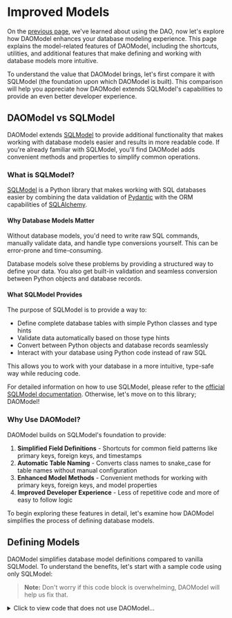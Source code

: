 # Improved Models

On the [previous page](dao.md), we've learned about using the DAO,
now let's explore how DAOModel enhances your database modeling experience.
This page explains the model-related features of DAOModel, including the shortcuts, utilities,
and additional features that make defining and working with database models more intuitive.

To understand the value that DAOModel brings, let's first compare it with SQLModel
(the foundation upon which DAOModel is built). This comparison will help you appreciate how
DAOModel extends SQLModel's capabilities to provide an even better developer experience.

## DAOModel vs SQLModel

DAOModel extends [SQLModel](https://sqlmodel.tiangolo.com/) to provide additional functionality
that makes working with database models easier and results in more readable code.
If you're already familiar with SQLModel, you'll find DAOModel adds
convenient methods and properties to simplify common operations.

### What is SQLModel?

[SQLModel](https://sqlmodel.tiangolo.com/) is a Python library that makes working with SQL databases easier by combining the data validation of
[Pydantic](https://docs.pydantic.dev/latest/) with the ORM capabilities of [SQLAlchemy](https://www.sqlalchemy.org/).

#### Why Database Models Matter

Without database models, you'd need to write raw SQL commands, manually validate data,
and handle type conversions yourself. This can be error-prone and time-consuming.

Database models solve these problems by providing a structured way to define your data.
You also get built-in validation and seamless conversion between Python objects and database records.

#### What SQLModel Provides

The purpose of SQLModel is to provide a way to:

- Define complete database tables with simple Python classes and type hints
- Validate data automatically based on those type hints
- Convert between Python objects and database records seamlessly
- Interact with your database using Python code instead of raw SQL

This allows you to work with your database in a more intuitive, type-safe way while reducing code.

For detailed information on how to use SQLModel, please refer to the [official SQLModel documentation](https://sqlmodel.tiangolo.com/).
Otherwise, let's move on to this library; DAOModel!

### Why Use DAOModel?

DAOModel builds on SQLModel's foundation to provide:

1. **Simplified Field Definitions** - Shortcuts for common field patterns like primary keys, foreign keys, and timestamps
2. **Automatic Table Naming** - Converts class names to snake_case for table names without manual configuration
3. **Enhanced Model Methods** - Convenient methods for working with primary keys, foreign keys, and model properties
4. **Improved Developer Experience** - Less of repetitive code and more of easy to follow logic

To begin exploring these features in detail, let's examine how DAOModel simplifies the process of defining database models.

## Defining Models

DAOModel simplifies database model definitions compared to vanilla SQLModel.
To understand the benefits, let's start with a sample code using only SQLModel:

> **Note:** Don't worry if this code block is overwhelming, DAOModel will help us fix that.

<details>
<summary>Click to view code that does not use DAOModel...</summary>
```python
from datetime import datetime
from enum import Enum
from typing import Optional
from uuid import UUID, uuid4
from sqlmodel import SQLModel, Field
from sqlalchemy import JSON, ForeignKey, Column

def utc_now():
    return datetime.now()

class SubscriptionTier(Enum):
    BASIC = 'basic'
    PREMIUM = 'premium'
    ULTIMATE = 'ultimate'

class Artist(SQLModel, table=True):
    __tablename__ = 'artist'
    name: str = Field(primary_key=True)
    bio: Optional[str]

class LivePerformanceEvent(SQLModel, table=True):
    __tablename__ = 'live_performance_event'
    venue: str = Field(primary_key=True)
    event_date: datetime = Field(primary_key=True)
    artist: str = Field(
        sa_column=Column(
            ForeignKey('artist.name', onupdate='CASCADE', ondelete='CASCADE')
        )
    )

class Album(SQLModel, table=True):
    __tablename__ = 'album'
    id: UUID = Field(primary_key=True, default_factory=uuid4)
    title: str
    artist: str = Field(
        sa_column=Column(
            ForeignKey('artist.name', onupdate='CASCADE', ondelete='RESTRICT')
        )
    )

class Song(SQLModel, table=True):
    __tablename__ = 'song'
    id: int = Field(primary_key=True)
    title: str
    album: Optional[UUID] = Field(
        sa_column=Column(
            ForeignKey('album.id', onupdate='CASCADE', ondelete='CASCADE')
        )
    )
    featuring: Optional[str] = Field(
        sa_column=Column(
            ForeignKey('artist.name', onupdate='CASCADE', ondelete='RESTRICT')
        )
    )
    track_details: dict = Field(default={}, sa_type=JSON)

class User(SQLModel, table=True):
    __tablename__ = 'user'
    username: str = Field(primary_key=True)
    email: str = Field(unique=True)
    favorite_song: Optional[int] = Field(
        sa_column=Column(
            ForeignKey('song.id', onupdate='CASCADE', ondelete='SET NULL')
        )
    )
    date_joined: datetime = Field(default_factory=utc_now)
    updated_at: datetime = Field(
        default_factory=utc_now,
        sa_column_kwargs={'onupdate': utc_now}
    )

class Subscription(SQLModel, table=True):
    __tablename__ = 'subscription'
    subscriber: str = Field(
        sa_column=Column(
            ForeignKey('user.email', onupdate='CASCADE', ondelete='RESTRICT'),
            primary_key=True
        )
    )
    to_artist: Optional[str] = Field(
        sa_column=Column(
            ForeignKey('user.username', onupdate='CASCADE', ondelete='RESTRICT'),
            primary_key=True
        )
    )
    tier: SubscriptionTier = SubscriptionTier.BASIC
```
</details></br>
Now let's look at how DAOModel improves the code with its field shortcuts and other features:

### Table Naming

```diff
- class Artist(SQLModel, table=True):
+ class Artist(DAOModel, table=True):
-     __tablename__ = 'artist'
```

DAOModel automatically converts class names to snake_case for table names (using `normalized_name()`).
No need to manually specify `__tablename__` unless you want a custom name.

For example, the class named `LivePerformanceEvent` will automatically use the table name `live_performance_event`.
```diff
- class LivePerformanceEvent(SQLModel, table=True):
+ class LivePerformanceEvent(DAOModel, table=True):
-     __tablename__ = 'live_performance_event'
```

Convenience methods provide access to both the normalized and documentation-friendly names:

```python
LivePerformanceEvent.normalized_name()  # Returns 'live_performance_event'
Album.normalized_name()                 # Returns 'album'
LivePerformanceEvent.doc_name()         # Returns 'Live Performance Event'
Album.doc_name()                        # Returns 'Album'
```

### Identifier
```diff
- name: str = Field(primary_key=True)
+ name: Identifier[str]
```

The `Identifier` typing makes defining primary keys more concise and readable
by allowing the column to be entirely defined within the typing.
Often, your Primary Keys have no other configuration
which means that using `Identifier` eliminates the need for `Field`, resulting in a simple definition.
```python
class Artist(DAOModel, table=True):
    name: Identifier[str]
    ...

class Song(DAOModel, table=True):
    id: Identifier[int]
    ...

class User(DAOModel, table=True):
    username: Identifier[str]
    ...
```

If you do still need additional configuration, you are free to use Field in combination with Identifier:
```python
class Album(DAOModel, table=True):
    id: Identifier[UUID] = Field(default_factory=uuid4)
```
> **Note:** You may include `primary_key=True` if you wish even though it would be redundant.

Composite primary keys may also be achieved with `Identifier`:
```python
class LivePerformanceEvent(DAOModel, table=True):
    venue: Identifier[str]
    event_date: Identifier[datetime]
    ...
```

Also seen in the above example, any type (that is supported by your DB) may be defined as an `Identifier`.

For information on how to work with primary keys in your code (such as getting primary key values or names),
scroll down to the [Primary Key Management](model.md#primary-key-management) section.
Otherwise, let's talk about UUIDs more as it may be an `Identifier` type you find yourself using often.

### UUID
```diff
- id: UUID = Field(primary_key=True, default_factory=uuid4)
+ id: Identifier[UUID]
```

As previously mentioned, when using DAOModel, you may define your primary keys with `Identifier`.
But DAOModel also automatically handles specific field types, one of which being `UUID`.

Whenever DAOModel sees a field type of `UUID` it automatically configures it to generate a new uuid by default.
This helps to achieve our goal of short and sweet code that can quickly be read and understood
since it is unburdened by additional technical details. Another example of this is the dict type.

### Dict
```diff
- track_details: dict = Field(default={}, sa_type=JSON)
+ track_details: dict = Field(default={})
```
If you wish to store a dict within your database table, you will need to set the sa (SQLALchemy) type to JSON to
communicate how the database should store this special data type.
DAOModel does this for you automatically. Not only do these shortcuts and automations reduce your code,
they may allow for your field definition to be reduced even further.
Such is the case in our `Song` model which no longer needs to explicitly configure multiple options.
Since default is the only argument, native vanilla SQLModel functionality allows us to skip the `Field` function call.
```python
class Song(DAOModel, table=True):
    ...
    track_details: dict = {}
```
> **Note:** SQLModel has many more great QoL features over SQLAlchemy.
> If you were unaware of this one, I recommend you read up on its [Features](https://sqlmodel.tiangolo.com/features/).


### Model References
```diff
- artist: str = Field(foreign_key='artist.name')
+ artist: Artist
```

_Model References_ are a great feature of DAOModel,
and they make the biggest difference when it comes to simplifying your model definitions.
In vanilla SQLModel, Foreign Keys must be explicitly mapped to the appropriate table column.
In DAOModel, the mapping is automated when you set the field type be one of your DAOModel models.
The table column type in the database will automatically match the Identifier type of the referenced model.
This means that in the above example, the Python type is `Artist` but the actual type stored will be `str`.

But that is not where it ends. DAOModel configures cascades for you as well!

#### CASCADE Updates/Deletes
```diff
- artist: str = Field(
-     sa_column=Column(
-         ForeignKey('artist.name', onupdate='CASCADE', ondelete='CASCADE')
-     )
- )
+ artist: Artist
```

If you are familiar with relational databases, you likely enjoy the ease of cascading changes to your data.
This means that if table _A_ references table _B_. Then any change to table _B_ will also reflect in table _A_.
While this may seem natural to some, it is not the default behavior of your SQLAlchemy tables.
DAOModel aims to change that by making cascades standard for all referenced fields.
This eliminates the complex SQLAlchemy column configuration required when using vanilla SQLModel.

But what's that you say, `ondelete='CASCADE' sounds dangerous!`? Don't worry, DAOModel has a solution to that!

#### Protected
```diff
- artist: str = Field(
-     sa_column=Column(
-         ForeignKey('artist.name', onupdate='CASCADE', ondelete='RESTRICT')
-     )
- )
+ artist: Protected[Artist]
```

If you wish to instead restrict the deletion of referenced Foreign Key columns,
simply use the Protected typing along with the model reference.
That will set `ondelete=RESTRICT` to ensure the foreign row cannot be deleted if it is referenced by existing data.

Or maybe you want to allow deletion but preserve the row referencing the deleted data.
In SQLAlchemy, that would be done by setting `ondelete='SET NULL'`.

#### SET NULL
```diff
- favorite_song: Optional[int] = Field(
-     sa_column=Column(
-         ForeignKey('song.id', onupdate='CASCADE', ondelete='SET NULL')
-     )
- )
+ favorite_song: Optional[Song]
```

With DAOModel, the `SET NULL` behavior is assumed when you mark the reference as `Optional`.
> **Note:** `Optional` will be covered more [below](model.md#optional)

#### Custom Behavior
```diff
- album: Optional[UUID] = Field(
-     sa_column=Column(
-         ForeignKey('album.id', onupdate='CASCADE', ondelete='CASCADE')
-     )
- )
+ album: Optional[Album] = Field(foreign_key='auto', ondelete='CASCADE')
```
If the default configurations don't meet your needs, you may combine DAOModel references with the SQLModel Field
to achieve your wanted functionality while still keeping your code concise and readable.
In the above example, we wish to make the column Optional but have ondelete _CASCADE_ rather than _SET NULL_.
> **Note:** The `foreign_key` argument here is actually redundant but is required to set `ondelete='CASCADE'`
> so we just set it to _'auto'_ to indicate that the mapping is automatically taken care of.
> Regardless of this value, DAOModel will set the foreign_key based on the typing.

Another option is to use the `ReferenceTo` class which provides
a clean way to specify the target column and any additional configuration options.

#### ReferenceTo
```diff
- album: Optional[UUID] = Field(
-     sa_column=Column(
-         ForeignKey('album.id', onupdate='CASCADE', ondelete='CASCADE')
-     )
- )
+ album: Optional[Album] = ReferenceTo(Album.id, ondelete='CASCADE')
```

`ReferenceTo` is a powerful feature that allows you to explicitly define foreign key mappings.
It accepts a target parameter which can be:

- The foreign column as seen above
- A string in the format 'table.column'
- Excluded completely (as long as the typing defines the model)

ReferenceTo is particularly useful if you:

- Have a circular dependency between files/models (or even within a single model)
```python
class Song(DAOModel, table=True):
    id: Identifier[int]
    next_song: Optional[int] = ReferenceTo('song.id')
```
- Are referencing a non-Identifier field
```python
class Subscription(DAOModel, table=True):
    ...
    subscriber: Identifier[str] = ReferenceTo(User.email)
    ...
```
- Want the typing to reflect the stored type (`int`, `str`, etc.) rather than the model type (`Album`, `Artist`, etc.)
```python
artist: str = ReferenceTo(Artist.name)
```
- Need to configure the field behavior beyond the defaults
```python
album: Optional[Album] = ReferenceTo(ondelete='CASCADE')
```
- Prefer the SQLModel style of defining the relationship but still want the cascades/etc.
```python
favorite_song: Optional[int] = ReferenceTo(Song.id)
```

ReferenceTo will help cover most of your relationship scenarios,
but as always, you can use Field or Relationship if you'd rather.

Now let's move on to discuss Optional fields more.

### Required vs Optional
DAOModel handles optional fields slightly differently from vanilla SQLModel.
In your SQLModel definitions non-primary-key fields are nullable by default.
This means that to make a field required, you must add `nullable=False` as an argument to the Field.
DAOModel takes a more explicit approach. All fields with the Optional typing are `nullable=True`
while any field not typed with Optional is `nullable=False` meaning it is required.

### Modifier Order
We have mentioned a few typings which we refer to as _Modifiers_ which include:

- Identifier
- Protected
- Optional

These modifiers can be combined to suite your needs, but they must be written in the correct order (as listed above).
The Song and Subscription models showcase these combinations:
```python
class Song(DAOModel, table=True):
    ...
    featuring: Protected[Optional[Artist]]
    ...

class Subscription(DAOModel, table=True):
    owner: Identifier[Protected[User]]
    to_artist: Identifier[Protected[Optional[Artist]]]
    ...
```

### Timestamp Fields
```diff
- date_joined: datetime = Field(default_factory=utc_now)
+ date_joined: datetime = CurrentTimestampField
- updated_at: datetime = Field(
-     default_factory=utc_now,
-     sa_column_kwargs={'onupdate': utc_now}
- )
+ updated_at: datetime = AutoUpdatingTimestampField
```

Timestamp fields with proper UTC handling are simplified to single-line declarations.

Now that we've explored each of DAOModel's field shortcuts individually, let's see how they work together in real-world scenarios.

### Complete Example

The following example demonstrates how DAOModel's features combine to create clean, readable model definitions.
This shows how DAOModel can significantly reduce your code, making your models easier to understand and maintain.

Here's the complete code using DAOModel:
```python
from datetime import datetime
from enum import Enum
from typing import Optional
from uuid import UUID
from daomodel import DAOModel
from daomodel.fields import Identifier, Protected, CurrentTimestampField, AutoUpdatingTimestampField, Field, ReferenceTo

class SubscriptionTier(Enum):
    BASIC = 'basic'
    PREMIUM = 'premium'
    ULTIMATE = 'ultimate'

class Artist(DAOModel, table=True):
    name: Identifier[str]
    bio: Optional[str]

class LivePerformanceEvent(DAOModel, table=True):
    venue: Identifier[str]
    event_date: Identifier[datetime]
    artist: Artist

class Album(DAOModel, table=True):
    id: Identifier[UUID]
    title: str
    artist: Protected[Artist]

class Song(DAOModel, table=True):
    id: Identifier[int]
    title: str
    album: Optional[Album] = ReferenceTo(ondelete='CASCADE')
    featuring: Protected[Optional[Artist]]
    track_details: dict = {}

class User(DAOModel, table=True):
    username: Identifier[str]
    email: str = Field(unique=True)
    favorite_song: Optional[Song]
    date_joined: datetime = CurrentTimestampField
    updated_at: datetime = AutoUpdatingTimestampField

class Subscription(DAOModel, table=True):
    subscriber: Identifier[Protected[str]] = ReferenceTo(User.email)
    to_artist: Identifier[Protected[Optional[Artist]]]
    tier: SubscriptionTier = SubscriptionTier.BASIC
```

We've discussed many helpful shortcuts provided by DAOModel when defining your models.
Please do not feel like you have to use these. Use the ones you like and use vanilla SQLModel for everything else.
Gain, DAOModel is an extension of SQLModel and is designed to improve your coding experience, not completely change it.

### Caveats

DAOModel makes a few changes to how models are defined, so in some situations
inheriting from DAOModel instead of SQLModel could break existing functionality.
We have already mentioned some of these but will reiterate here.

#### Table Names
Table names are configured to be snake_case which differs from SQLModel.
This won't matter for new tables, but existing SQLModel tables may not align once switched to DAOModel.

For example,
```python
class UserAccount(SQLModel, table=True):
    ...
```
creates a table named `useraccount`

while
```python
class UserAccount(DAOModel, table=True):
    ...
```
won't reuse the `useraccount` table but will instead make one named `user_account`.

If this causes problems, such as when refactoring your existing project to use DAOModel,
you may instead import the backwards compatible DAOModel class:
```python
from daomodel.backwards_compatibility import DAOModel
```

## Working with DAOModel Instances

So far, we've focused on how DAOModel simplifies the definition of database models.
But the benefits don't stop there! Once you've defined your models, DAOModel provides a rich set of
methods for working with model instances, making it easier to access and manipulate your data.

This page covers the various methods available on DAOModel instances and classes.
These methods make it easier to work with your models and perform common operations.

### Database Actions
We've already discussed how a DAO can be automatically created to instantly provide CRUD operations for your models.
All of that documentation is found on the [DAO](dao.md) page. For the sake of our example code,
let's assume you do not have a populated database to just [Read](dao.md#read) into memory.

### Constructing a Model Instance
With vanilla SQLModel, you construct a model instance the same way you would any other Class.
```python
artist = Artist(name='The Beatles')
show = LivePerformanceEvent(venue='Rooftop of Apple Records', event_date=datetime(1969, 1, 30), artist=artist.name)
```

In addition to that, DAOModel provides the [Create](dao.md#create) functionality.
```python
artist = daos[Artist].create('The Beatles')

# create with additional field values
user = daos[User].create_with(username='cod', email='cod@theinternet.com')

# create with an auto-generated UUID
album = daos[Album].create_with(title='Abbey Road', artist=artist.name)

# create using an auto-incremented id
song = daos[Song].create(next_id())

subscription = daos[Subscription].create_with(subscriber=user.email, tier=SubscriptionTier.PREMIUM)
```

### Primary Key Management

::: daomodel.DAOModel.get_pk
```python
Artist.get_pk()  # Returns the primary key column(s), in this case, the artist.name column
```

::: daomodel.DAOModel.get_pk_names
```python
Artist.get_pk_names()  # Returns ['name']
LivePerformanceEvent.get_pk_names()  # Returns ['venue', 'event_date']
Album.get_pk_names()  # Returns ['id']
```

::: daomodel.DAOModel.get_pk_values
```python
artist.get_pk_values()  # Returns ('The Beatles',)
show.get_pk_values()  # Returns ('Rooftop of Apple Records', datetime(1969, 1, 30))
```

::: daomodel.DAOModel.get_pk_dict
```python
user.get_pk_dict()  # Returns {'username': 'cod'}
subscription.get_pk_dict()  # Returns {'subscriber': 'cod@theinternet.com', 'to_artist': None}
```

### Foreign Key Management

::: daomodel.DAOModel.get_fks
Assuming the [above example code](#complete-example):
```python
Album.get_fks()  # Returns {Artist.name}
Song.get_fks()  # Returns {Album.name, Artist.name}
```

::: daomodel.DAOModel.get_fk_properties
Assuming the [above example code](#complete-example):
```python
Album.get_fk_properties()  # Returns {Album.artist}
Song.get_fk_properties()  # Returns {Song.album, Song.featuring}
```

::: daomodel.DAOModel.get_references_of
Assuming the [above example code](#complete-example):
```python
Song.get_references_of(Artist)  # Returns {Song.featuring}
User.get_references_of(Song)  # Returns {User.favorite_song}
```

### Property Access

Property access methods allow you to interact with model properties in a flexible and powerful way.
These methods provide filtering options and different ways to access property data.

::: daomodel.DAOModel.get_properties

::: daomodel.DAOModel.get_property_names

::: daomodel.DAOModel.get_property_values

::: daomodel.DAOModel.get_value_of
```python
album.get_value_of('artist')  # 'The Beatles'
album.get_value_of(Album.title)  # 'Abbey Road'
```
This method provides a convenient way to get the value of a single property from a model instance.
It's particularly useful when you need to dynamically access a specific field value without dealing with dictionaries.

::: daomodel.DAOModel.get_values_of
This is useful when you need a subset of specific known properties rather than filtering based on conditions.
Column references and column names can be combined, such as in the following function call.
```python
show.get_values_of(LivePerformanceEvent.venue, 'artist')
# {'venue': 'Rooftop of Apple Records', 'artist': 'The Beatles'}
```

### Model Manipulation

::: daomodel.DAOModel.set_values
```python
song.set_values(title='Oh! Darling', album=album.id)
```

::: daomodel.DAOModel.copy_model
```python
other_song = daos[Song].create(next_id())
# Copy all non-PK values from one song to another
other_song.copy_model(song)

another_song = daos[Song].create_with(next_id(), title='Golden Slumbers')
# Copy specific fields only
another_song.copy_model(song, 'album')
```

### String Representation and Equality

::: daomodel.DAOModel.__eq__
```python
other_artist = Artist(name='The Beatles', bio='The Fab Four')

# Equality is based on primary key only
return artist == other_artist
# Returns True even though one has a bio because they share the same primary key 
```

::: daomodel.DAOModel.__str__
```python
# String representation is based on primary key
str(user)  # Returns 'cod'

# For composite keys
str(subscription)  # Returns '('cod', None)'
```

### Model Comparison

For comparing models and tracking changes, DAOModel will provide a separate module.
This functionality will be documented in a future page dedicated to model comparison and change tracking.

## Next Steps

**WORK IN PROGRESS**

Now that you understand how to use DAOModel methods, check out the [advanced features](advanced_features.md)
such as [Search](search.md) to learn more about what DAOModel can do.
